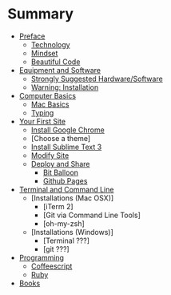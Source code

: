 # Summary

* [Preface](preface/README.md)
  * [Technology](preface/technology.md)
  * [Mindset](preface/mindset.md)
  * [Beautiful Code](preface/beautiful_code.md)
* [Equipment and Software](equipment_and_software/README.md)
   * [Strongly Suggested Hardware/Software](equipment_and_software/strongly_suggested_hardware.md)
   * [Warning: Installation](equipment_and_software/installation.md)
* [Computer Basics](computer_basics/README.md)
  * [Mac Basics](computer_basics/mac_keyboard_shortcuts.md)
  * [Typing](computer_basics/typing.md)
* [Your First Site](first_site/README.md)
   * [Install Google Chrome](first_site/install_google_chrome.md)
   * [Choose a theme]
   * [Install Sublime Text 3](first_site/install_sublime.md)
   * [Modify Site](first_site/modify.md)
   * [Deploy and Share](first_site/deployment.md)
       * [Bit Balloon](first_site/deployment/bit_balloon.md)
       * [Github Pages](first_site/deployment/github_pages.md)
* [Terminal and Command Line](terminal/README.md)
   * [Installations (Mac OSX)]
       * [iTerm 2]
       * [Git via Command Line Tools]
       * [oh-my-zsh]
   * [Installations (Windows)]
       * [Terminal ???]
       * [git ???]
* [Programming](programming/README.md)
  * [Coffeescript](programming/coffeescript/README.md)
  * [Ruby](programming/ruby/README.md)
* [Books](books/README.md)

